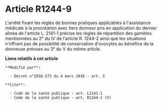 # Article R1244-9

L'arrêté fixant les règles de bonnes pratiques applicables à l'assistance médicale à la procréation avec tiers donneur pris
en application du dernier alinéa de l'article L. 2141-1 précise les règles de répartition des gamètes mentionnées au 2° du IV
de l'article R. 1244-2 ainsi que les situations n'offrant pas de possibilité de conservation d'ovocytes au bénéfice de la
donneuse prévues au 3° du V du même article.

**Liens relatifs à cet article**

	**Modifié par**:

	  - Décret n°2016-273 du 4 mars 2016 - art. 3

	**Cite**:

	  - Code de la santé publique - art. L2141-1
	  - Code de la santé publique - art. R1244-2 (V)
